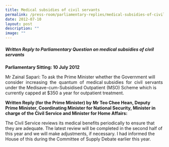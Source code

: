 ```yaml
---
title: Medical subsidies of civil servants
permalink: /press-room/parliamentary-replies/medical-subsidies-of-civil-servants/
date: 2012-07-10
layout: post
description: ""
image: ""
---
```

##### Written Reply to Parliamentary Question on medical subsidies of civil servants

**Parliamentary Sitting: 10 July 2012**

Mr Zainal Sapari: To ask the Prime Minister whether the Government will consider  increasing  the  quantum  of  medical subsidies  for  civil  servants under the Medisave-cum-Subsidised Outpatient (MSO) Scheme which is currently capped at $350 a year for outpatient treatment.

**Written Reply (for the Prime Minister) by** **Mr Teo Chee Hean, Deputy Prime Minister, Coordinating Minister for National Security, Minister in charge of the Civil Service and Minister for Home Affairs:**

The Civil Service reviews its medical benefits periodically to ensure that they are adequate. The latest review will be completed in the second half of this year and we will make adjustments, if necessary. I had informed the House of this during the Committee of Supply Debate earlier this year.